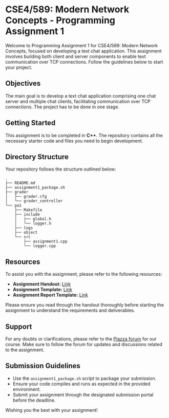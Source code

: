 # CSE4/589: Modern Network Concepts - Programming Assignment 1

Welcome to Programming Assignment 1 for CSE4/589: Modern Network Concepts, focused on developing a text chat application. This assignment involves building both client and server components to enable text communication over TCP connections. Follow the guidelines below to start your project.

## Objectives

The main goal is to develop a text chat application comprising one chat server and multiple chat clients, facilitating communication over TCP connections. The project has to be done in one stage.

## Getting Started

This assignment is to be completed in **C++**. The repository contains all the necessary starter code and files you need to begin development.

## Directory Structure

Your repository follows the structure outlined below:

```
.
├── README.md
├── assignment1_package.sh
├── grader
│   ├── grader.cfg
│   └── grader_controller
└── pa1
    ├── Makefile
    ├── include
    │   ├── global.h
    │   └── logger.h
    ├── logs
    ├── object
    └── src
        ├── assignment1.cpp
        └── logger.cpp
```

## Resources

To assist you with the assignment, please refer to the following resources:

- **Assignment Handout:** [Link](https://docs.google.com/document/d/184DnVFBqZ1siLA_H5KsFBbI3oOa0Trhv0JPWN97Wjm0/edit?usp=sharing)
- **Assignment Template:** [Link](https://docs.google.com/document/d/1GibGutfnvbqd0Lvt9HXhZ6sHC3oWjnwjVIIfkD6iy7o/edit?usp=sharing)
- **Assignment Report Template:** [Link](https://docs.google.com/document/d/16XV-6gFnkXeXoumIAj4kjlw10dBsxqKe-A-3N9v0MFY/edit?usp=sharing)

Please ensure you read through the handout thoroughly before starting the assignment to understand the requirements and deliverables.

## Support

For any doubts or clarifications, please refer to the [Piazza forum](https://piazza.com/class/m05fx9f67l5390) for our course. Make sure to follow the forum for updates and discussions related to the assignment.

## Submission Guidelines

- Use the `assignment1_package.sh` script to package your submission.
- Ensure your code compiles and runs as expected in the provided environment.
- Submit your assignment through the designated submission portal before the deadline.

Wishing you the best with your assignment!
